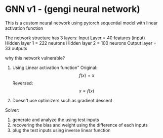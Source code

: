 # GNN v1 - (gengi neural network)
This is a custom neural network using pytorch sequential model with linear activation function

The network structure has 3 layers:
Input Layer    = 40 features (input)
Hidden layer 1 = 222 neurons
Hidden layer 2 = 100 neurons
Output layer   = 33 outputs

why this network vulnerable?
1. Using Linear activation function"
   Original:
   $$f(x) = x$$
   Reversed:
   $$x = f(x)$$

2. Doesn't use optimizers such as gradient descent

Solver:
1. generate and analyze the using test inputs
2. recovering the bias and weight using the difference of each inputs
3. plug the test inputs using inverse linear function